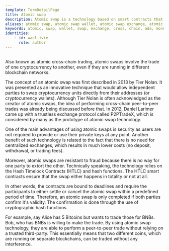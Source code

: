 ```yaml
---
template: TermDetailPage
title: Atomic swap
description: Atomic swap is a technology based on smart contracts that enables the exchange of different cryptocurrencies without the need for a centralized market or other intermediaries.
aliases: atomic swap, atomic swap wallet​, atomic swap exchange​, atomic cross chain swaps​, atomic cryptocurrency exchange​, atomic swap crypto​, c++ atomic swap​, atomic wallet​, monero atomic swap​, what is an atomic swap​, atomic swap dex, best crypto trading robots
keywords: atomic, swap, wallet, swap, exchange, cross, chain, ada, monero
identities: 
    - id: wael-ivie
      role: author
---
```


##

Also known as atomic cross-chain trading, atomic swaps involve the trade of one cryptocurrency to another, even if they are running in different blockchain networks. 

The concept of an atomic swap was first described in 2013 by Tier Nolan. It was presented as an innovative technique that would allow independent parties to swap cryptocurrency units directly from their addresses (or cryptocurrency wallets). Although Tier Nolan is often acknowledged as the creator of atomic swaps, the idea of performing cross-chain peer-to-peer trades was already being discussed before that. In 2012, Daniel Larimer came up with a trustless exchange protocol called P2PTradeX, which is considered by many as the prototype of atomic swap technology.

One of the main advantages of using atomic swaps is security as users are not required to provide or use their private keys at any point. Another benefit of such technology is related to the fact that there is no need for centralized exchanges, which results in much lower costs (no deposit, withdrawal, or trading fees).

Moreover, atomic swaps are resistant to fraud because there is no way for one party to extort the other. Technically speaking, the technology relies on the Hash Timelock Contracts (HTLC) and hash functions. The HTLC smart contracts ensure that the swap either happens in totality or not at all. 

In other words, the contracts are bound to deadlines and require the participants to either settle or cancel the atomic swap within a predefined period of time. Therefore, an atomic swap is only completed if both parties confirm it's validity. The confirmation is done through the use of cryptographic hash functions.

For example, say Alice has 5 Bitcoins but wants to trade those for BNBs. Bob, who has BNBs is willing to make the trade. By using atomic swap technology, they are able to perform a peer-to-peer trade without relying on a trusted third-party. This essentially means that two different coins, which are running on separate blockchains, can be traded without any interference.
